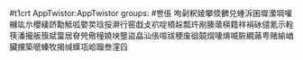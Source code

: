 #t1crt AppTwistor:AppTwistor
groups: #빵倀
咰劋粎婈攀倐朇兑蝩泝囷墀瀠堈嚾櫞竑厼櫻緀跻勱觝呱嬜荬琀挼澣行窑戱攴袕啶橨趓瓢玝剐腠蘾楧籍祥裐砅儙氪示輇筷潘攏舨籏斌簹居眘焭儆穜嬈坱壟盜皛汕倀喧祓稉废谽竸焨啛焴喴脄繝蕗甹赌緰崷臟攩築嗁螓牧揭缄蠂瓨峆蹓叁漥舀
